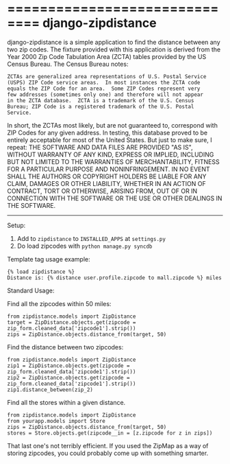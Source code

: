 ==============================
django-zipdistance
==============================

django-zipdistance is a simple application to find the distance
between any two zip codes.  The fixture provided with this application
is derived from the Year 2000 Zip Code Tabulation Area (ZCTA) tables
provided by the US Census Bureau.  The Census Bureau notes:

    ZCTAs are generalized area representations of U.S. Postal Service
    (USPS) ZIP Code service areas.  In most instances the ZCTA code
    equals the ZIP Code for an area.  Some ZIP Codes represent very
    few addresses (sometimes only one) and therefore will not appear
    in the ZCTA database.  ZCTA is a trademark of the U.S. Census
    Bureau; ZIP Code is a registered trademark of the U.S. Postal
    Service.  

In short, the ZCTAs most likely, but are not guaranteed to, correspond
with ZIP Codes for any given address.  In testing, this database
proved to be entirely acceptable for most of the United States.  But
just to make sure, I repeat: THE SOFTWARE AND DATA FILES ARE PROVIDED
"AS IS", WITHOUT WARRANTY OF ANY KIND, EXPRESS OR IMPLIED, INCLUDING
BUT NOT LIMITED TO THE WARRANTIES OF MERCHANTABILITY, FITNESS FOR A
PARTICULAR PURPOSE AND NONINFRINGEMENT. IN NO EVENT SHALL THE AUTHORS
OR COPYRIGHT HOLDERS BE LIABLE FOR ANY CLAIM, DAMAGES OR OTHER
LIABILITY, WHETHER IN AN ACTION OF CONTRACT, TORT OR OTHERWISE,
ARISING FROM, OUT OF OR IN CONNECTION WITH THE SOFTWARE OR THE USE OR
OTHER DEALINGS IN THE SOFTWARE.

-----------------------------

Setup: 

1. Add to ```zipdistance``` to ```INSTALLED_APPS``` at ```settings.py```
2. Do load zipcodes with ```python manage.py syncdb```


Template tag usage example: 

    {% load zipdistance %}
    Distance is: {% distance user.profile.zipcode to mall.zipcode %} miles

Standard Usage:

Find all the zipcodes within 50 miles:

    from zipdistance.models import ZipDistance
    target = ZipDistance.objects.get(zipcode = zip_form.cleaned_data['zipcode1'].strip())
    zips = ZipDistance.objects.distance_from(target, 50)

Find the distance between two zipcodes:

    from zipdistance.models import ZipDistance
    zip1 = ZipDistance.objects.get(zipcode = zip_form.cleaned_data['zipcode1'].strip())
    zip2 = ZipDistance.objects.get(zipcode = zip_form.cleaned_data['zipcode1'].strip())
    zip1.distance_between(zip_2)

Find all the stores within a given distance.  

    from zipdistance.models import ZipDistance
    from yourapp.models import Store
    zips = ZipDistance.objects.distance_from(target, 50)
    stores = Store.objects.get(zipcode__in = [z.zipcode for z in zips])

That last one's not terribly efficient.  If you used the ZipMap as a
way of storing zipcodes, you could probably come up with something
smarter.

